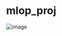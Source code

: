 # mlop_proj
![image](https://github.com/user-attachments/assets/436b86bc-e19f-453d-a500-7dba84b43d8e)


